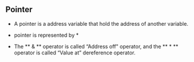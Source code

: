## Pointer

- A pointer is a address variable that hold the address of another variable.

- pointer is represented by \*

- The ** & ** operator is called “Address off" operator, and the ** \* ** operator is called “Value at” dereference operator.
